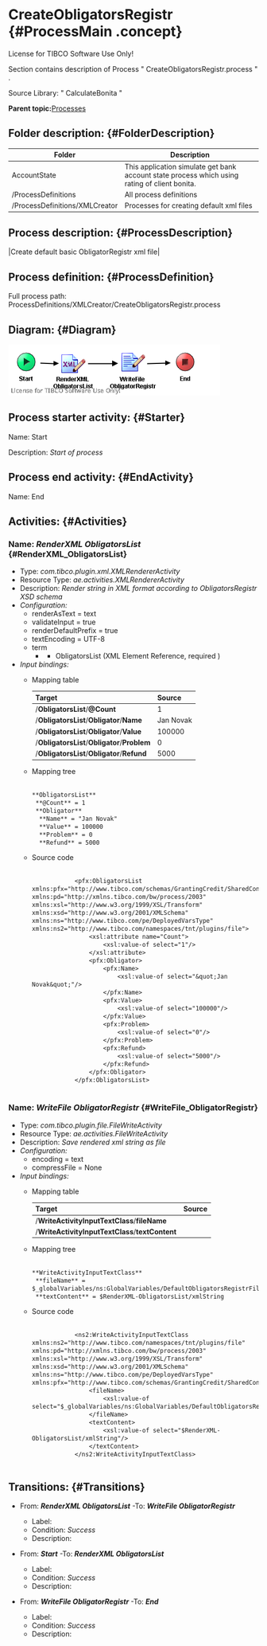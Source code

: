 # CreateObligatorsRegistr {#ProcessMain .concept}

License for TIBCO Software Use Only!

Section contains description of Process " CreateObligatorsRegistr.process " .

Source Library: " CalculateBonita "

**Parent topic:**[Processes](../../../../projects/AccountState/common/process.md)

## Folder description: {#FolderDescription}

|Folder|Description|
|------|-----------|
|AccountState|This application simulate get bank account state process which using rating of client bonita.|
|/ProcessDefinitions|All process definitions|
|/ProcessDefinitions/XMLCreator|Processes for creating default xml files|

## Process description: {#ProcessDescription}

|Create default basic ObligatorRegistr xml file|

## Process definition: {#ProcessDefinition}

Full process path: ProcessDefinitions/XMLCreator/CreateObligatorsRegistr.process

## Diagram: {#Diagram}

![](CreateObligatorsRegistr.process.png)

## Process starter activity: {#Starter}

Name: Start

Description: *Start of process*

## Process end activity: {#EndActivity}

Name: End

## Activities: {#Activities}

### Name: ***RenderXML ObligatorsList*** {#RenderXML_ObligatorsList}

-   Type: *com.tibco.plugin.xml.XMLRendererActivity*
-   Resource Type: *ae.activities.XMLRendererActivity*
-   Description: *Render string in XML format according to ObligatorsRegistr XSD schema*
-   *Configuration:*
    -   renderAsText = text
    -   validateInput = true
    -   renderDefaultPrefix = true
    -   textEncoding = UTF-8
    -   term
        -   - ObligatorsList \(XML Element Reference, required \)
-   *Input bindings:*
    -   Mapping table

        |Target|Source|
        |------|------|
        |/**ObligatorsList**/**@Count**|1|
        |/**ObligatorsList**/**Obligator**/**Name**|Jan Novak|
        |/**ObligatorsList**/**Obligator**/**Value**|100000|
        |/**ObligatorsList**/**Obligator**/**Problem**|0|
        |/**ObligatorsList**/**Obligator**/**Refund**|5000|

    -   Mapping tree

        ```
        
        **ObligatorsList**
         **@Count** = 1
         **Obligator**
          **Name** = "Jan Novak"
          **Value** = 100000
          **Problem** = 0
          **Refund** = 5000
        ```

    -   Source code

        ```
        
                    <pfx:ObligatorsList xmlns:pfx="http://www.tibco.com/schemas/GrantingCredit/SharedConnections/Schema1.xsd" xmlns:pd="http://xmlns.tibco.com/bw/process/2003" xmlns:xsl="http://www.w3.org/1999/XSL/Transform" xmlns:xsd="http://www.w3.org/2001/XMLSchema" xmlns:ns="http://www.tibco.com/pe/DeployedVarsType" xmlns:ns2="http://www.tibco.com/namespaces/tnt/plugins/file">
                        <xsl:attribute name="Count">
                            <xsl:value-of select="1"/>
                        </xsl:attribute>
                        <pfx:Obligator>
                            <pfx:Name>
                                <xsl:value-of select="&quot;Jan Novak&quot;"/>
                            </pfx:Name>
                            <pfx:Value>
                                <xsl:value-of select="100000"/>
                            </pfx:Value>
                            <pfx:Problem>
                                <xsl:value-of select="0"/>
                            </pfx:Problem>
                            <pfx:Refund>
                                <xsl:value-of select="5000"/>
                            </pfx:Refund>
                        </pfx:Obligator>
                    </pfx:ObligatorsList>
                
        ```


### Name: ***WriteFile ObligatorRegistr*** {#WriteFile_ObligatorRegistr}

-   Type: *com.tibco.plugin.file.FileWriteActivity*
-   Resource Type: *ae.activities.FileWriteActivity*
-   Description: *Save rendered xml string as file*
-   *Configuration:*
    -   encoding = text
    -   compressFile = None
-   *Input bindings:*
    -   Mapping table

        |Target|Source|
        |------|------|
        |/**WriteActivityInputTextClass**/**fileName**| |
        |/**WriteActivityInputTextClass**/**textContent**| |

    -   Mapping tree

        ```
        
        **WriteActivityInputTextClass**
         **fileName** = $_globalVariables/ns:GlobalVariables/DefaultObligatorsRegistrFile
         **textContent** = $RenderXML-ObligatorsList/xmlString
        ```

    -   Source code

        ```
        
                    <ns2:WriteActivityInputTextClass xmlns:ns2="http://www.tibco.com/namespaces/tnt/plugins/file" xmlns:pd="http://xmlns.tibco.com/bw/process/2003" xmlns:xsl="http://www.w3.org/1999/XSL/Transform" xmlns:xsd="http://www.w3.org/2001/XMLSchema" xmlns:ns="http://www.tibco.com/pe/DeployedVarsType" xmlns:pfx="http://www.tibco.com/schemas/GrantingCredit/SharedConnections/Schema1.xsd">
                        <fileName>
                            <xsl:value-of select="$_globalVariables/ns:GlobalVariables/DefaultObligatorsRegistrFile"/>
                        </fileName>
                        <textContent>
                            <xsl:value-of select="$RenderXML-ObligatorsList/xmlString"/>
                        </textContent>
                    </ns2:WriteActivityInputTextClass>
                
        ```


## Transitions: {#Transitions}

-   From: ***RenderXML ObligatorsList*** -To: ***WriteFile ObligatorRegistr***
    -   Label:
    -   Condition: *Success*
    -   Description:

-   From: ***Start*** -To: ***RenderXML ObligatorsList***
    -   Label:
    -   Condition: *Success*
    -   Description:

-   From: ***WriteFile ObligatorRegistr*** -To: ***End***
    -   Label:
    -   Condition: *Success*
    -   Description:

